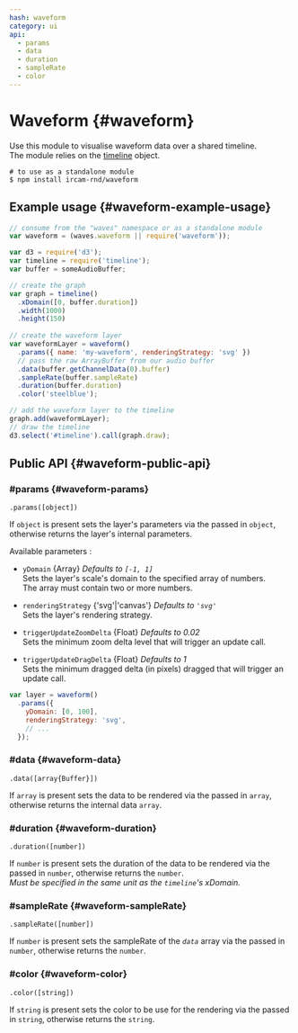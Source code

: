 ```yaml
---
hash: waveform
category: ui
api:
  - params
  - data
  - duration
  - sampleRate
  - color
---
```


# Waveform {#waveform}

Use this module to visualise waveform data over a shared timeline.  
The module relies on the [timeline](https://github.com/Ircam-RnD/timeLine) object.

~~~
# to use as a standalone module
$ npm install ircam-rnd/waveform
~~~

<!-- _A working demo for this module can be found [here](#)_ -->

## Example usage {#waveform-example-usage}

~~~javascript
// consume from the "waves" namespace or as a standalone module
var waveform = (waves.waveform || require('waveform'));

var d3 = require('d3');
var timeline = require('timeline');
var buffer = someAudioBuffer;

// create the graph
var graph = timeline()
  .xDomain([0, buffer.duration])
  .width(1000)
  .height(150)
  
// create the waveform layer
var waveformLayer = waveform()
  .params({ name: 'my-waveform', renderingStrategy: 'svg' })
  // pass the raw ArrayBuffer from our audio buffer
  .data(buffer.getChannelData(0).buffer)
  .sampleRate(buffer.sampleRate)
  .duration(buffer.duration)
  .color('steelblue');

// add the waveform layer to the timeline
graph.add(waveformLayer);
// draw the timeline
d3.select('#timeline').call(graph.draw);
~~~


## Public API {#waveform-public-api}


### #params {#waveform-params}

`.params([object])`

If `object` is present sets the layer's parameters via the passed in `object`, otherwise returns the layer's internal parameters.  

Available parameters :

* `yDomain` {Array} _Defaults to `[-1, 1]`_  
  Sets the layer's scale's domain to the specified array of numbers.  
  The array must contain two or more numbers.  

* `renderingStrategy` {'svg'|'canvas'} _Defaults to `'svg'`_  
  Sets the layer's rendering strategy.  

* `triggerUpdateZoomDelta` {Float} _Defaults to 0.02_  
  Sets the minimum zoom delta level that will trigger an update call.  

* `triggerUpdateDragDelta` {Float} _Defaults to 1_  
  Sets the minimum dragged delta (in pixels) dragged that will trigger an update call.

~~~javascript
var layer = waveform()
  .params({
    yDomain: [0, 100],
    renderingStrategy: 'svg',
    // ...
  });
~~~ 


### #data {#waveform-data}

`.data([array{Buffer}])`

If `array` is present sets the data to be rendered via the passed in `array`, otherwise returns the internal data `array`.


### #duration {#waveform-duration}

`.duration([number])`

If `number` is present sets the duration of the data to be rendered via the passed in `number`, otherwise returns the `number`.  
_Must be specified in the same unit as the `timeline`'s xDomain._


### #sampleRate {#waveform-sampleRate}

`.sampleRate([number])`   

If `number` is present sets the sampleRate of the _`data`_ array via the passed in `number`, otherwise returns the `number`.


### #color {#waveform-color}

`.color([string])`

If `string` is present sets the color to be use for the rendering via the passed in `string`, otherwise returns the `string`.



















